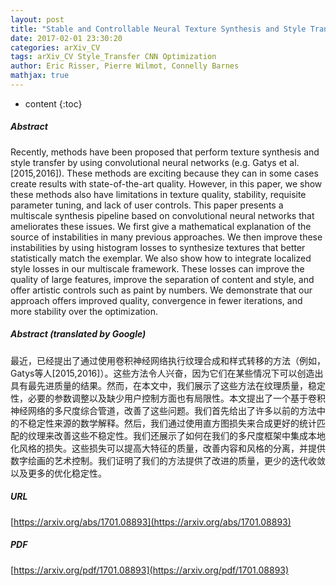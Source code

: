 ```yaml
---
layout: post
title: "Stable and Controllable Neural Texture Synthesis and Style Transfer Using Histogram Losses"
date: 2017-02-01 23:30:20
categories: arXiv_CV
tags: arXiv_CV Style_Transfer CNN Optimization
author: Eric Risser, Pierre Wilmot, Connelly Barnes
mathjax: true
---
```


* content
{:toc}

##### Abstract
Recently, methods have been proposed that perform texture synthesis and style transfer by using convolutional neural networks (e.g. Gatys et al. [2015,2016]). These methods are exciting because they can in some cases create results with state-of-the-art quality. However, in this paper, we show these methods also have limitations in texture quality, stability, requisite parameter tuning, and lack of user controls. This paper presents a multiscale synthesis pipeline based on convolutional neural networks that ameliorates these issues. We first give a mathematical explanation of the source of instabilities in many previous approaches. We then improve these instabilities by using histogram losses to synthesize textures that better statistically match the exemplar. We also show how to integrate localized style losses in our multiscale framework. These losses can improve the quality of large features, improve the separation of content and style, and offer artistic controls such as paint by numbers. We demonstrate that our approach offers improved quality, convergence in fewer iterations, and more stability over the optimization.

##### Abstract (translated by Google)
最近，已经提出了通过使用卷积神经网络执行纹理合成和样式转移的方法（例如，Gatys等人[2015,2016]）。这些方法令人兴奋，因为它们在某些情况下可以创造出具有最先进质量的结果。然而，在本文中，我们展示了这些方法在纹理质量，稳定性，必要的参数调整以及缺少用户控制方面也有局限性。本文提出了一个基于卷积神经网络的多尺度综合管道，改善了这些问题。我们首先给出了许多以前的方法中的不稳定性来源的数学解释。然后，我们通过使用直方图损失来合成更好的统计匹配的纹理来改善这些不稳定性。我们还展示了如何在我们的多尺度框架中集成本地化风格的损失。这些损失可以提高大特征的质量，改善内容和风格的分离，并提供数字绘画的艺术控制。我们证明了我们的方法提供了改进的质量，更少的迭代收敛以及更多的优化稳定性。

##### URL
[https://arxiv.org/abs/1701.08893](https://arxiv.org/abs/1701.08893)

##### PDF
[https://arxiv.org/pdf/1701.08893](https://arxiv.org/pdf/1701.08893)

